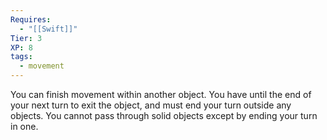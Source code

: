```yaml
---
Requires:
  - "[[Swift]]"
Tier: 3
XP: 8
tags:
  - movement
---
```

You can finish movement within another object. You have until the end of your next turn to exit the object, and must end your turn outside any objects. You cannot pass through solid objects except by ending your turn in one.